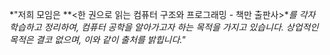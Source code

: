 *"저희 모임은 **<한 권으로 읽는 컴퓨터 구조와 프로그래밍 - 책만 출판사>**를 각자 학습하고 정리하여, 컴퓨터 공학을 알아가고자 하는 목적을 가지고 있습니다. 상업적인 목적은 결코 없으며, 이와 같이 출처를 밝힙니다."*



